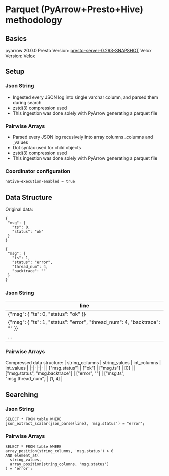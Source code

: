 # Parquet (PyArrow+Presto+Hive) methodology

## Basics

pyarrow 20.0.0
Presto Version: [presto-server-0.293-SNAPSHOT][presto]
Velox Version: [Velox][velox]

## Setup

### Json String
* Ingested every JSON log into single varchar column, and parsed them during search
* zstd(3) compression used
* This ingestion was done solely with PyArrow generating a parquet file

### Pairwise Arrays
* Parsed every JSON log recusively into array columns <variable type>_columns and
<variable type>_values
* Dot syntax used for child objects
* zstd(3) compression used
* This ingestion was done solely with PyArrow generating a parquet file


### Coordinator configuration
```
native-execution-enabled = true
```

## Data Structure

Original data:
```
{
 "msg": {
   "ts": 0,
   "status": "ok"
 }
}

{
 "msg": {
   "ts": 1,
   "status": "error",
   "thread_num": 4,
   "backtrace": ""
 }
}
```


### Json String

| line |
|------|
| {"msg": { "ts": 0, "status": "ok" }} |
| {"msg": { "ts": 1, "status": "error", "thread_num": 4, "backtrace": "" }} |
| ... |

### Pairwise Arrays
Compressed data structure:
| string_columns | string_values | int_columns | int_values |
|-|-|-|-|
| ["msg.status"] | ["ok"] | ["msg.ts"] | [0] |
| ["msg.status", "msg.backtrace"] | ["error", ""] | ["msg.ts", "msg.thread_num"] | [1, 4] |




## Searching

### Json String

```
SELECT * FROM table WHERE
json_extract_scalar(json_parse(line), 'msg.status') = "error";
```

### Pairwise Arrays

```
SELECT * FROM table WHERE
array_position(string_columns, 'msg.status') > 0 
AND element_at(
  string_values, 
  array_position(string_columns, 'msg.status')
) = 'error';
```

[presto]: https://github.com/anlowee/presto/tree/faae543ae318f0289f5d0b537c5724e1b085a2fc
[velox]: https://github.com/anlowee/velox/tree/5a55969d5fd21bb4bcb53645b832344ff6bbd634
